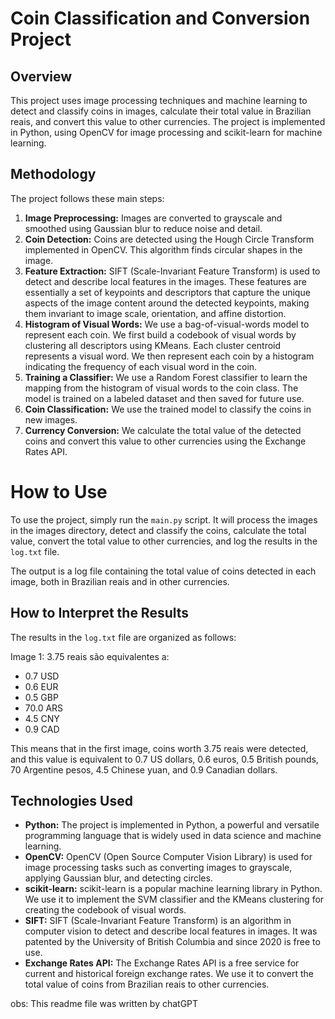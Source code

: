 # Coin Classification and Conversion Project

## Overview

This project uses image processing techniques and machine learning to detect and classify coins in images, calculate their total value in Brazilian reais, and convert this value to other currencies. The project is implemented in Python, using OpenCV for image processing and scikit-learn for machine learning.

## Methodology

The project follows these main steps:

1. **Image Preprocessing:** Images are converted to grayscale and smoothed using Gaussian blur to reduce noise and detail.
2. **Coin Detection:** Coins are detected using the Hough Circle Transform implemented in OpenCV. This algorithm finds circular shapes in the image.
3. **Feature Extraction:** SIFT (Scale-Invariant Feature Transform) is used to detect and describe local features in the images. These features are essentially a set of keypoints and descriptors that capture the unique aspects of the image content around the detected keypoints, making them invariant to image scale, orientation, and affine distortion.
4. **Histogram of Visual Words:** We use a bag-of-visual-words model to represent each coin. We first build a codebook of visual words by clustering all descriptors using KMeans. Each cluster centroid represents a visual word. We then represent each coin by a histogram indicating the frequency of each visual word in the coin.
5. **Training a Classifier:** We use a Random Forest classifier to learn the mapping from the histogram of visual words to the coin class. The model is trained on a labeled dataset and then saved for future use.
6. **Coin Classification:** We use the trained model to classify the coins in new images.
7. **Currency Conversion:** We calculate the total value of the detected coins and convert this value to other currencies using the Exchange Rates API.

# How to Use

To use the project, simply run the `main.py` script. It will process the images in the images directory, detect and classify the coins, calculate the total value, convert the total value to other currencies, and log the results in the `log.txt` file.

The output is a log file containing the total value of coins detected in each image, both in Brazilian reais and in other currencies.

## How to Interpret the Results

The results in the `log.txt` file are organized as follows:

Image 1: 3.75 reais são equivalentes a:
   - 0.7 USD
   - 0.6 EUR
   - 0.5 GBP
   - 70.0 ARS
   - 4.5 CNY
   - 0.9 CAD

This means that in the first image, coins worth 3.75 reais were detected, and this value is equivalent to 0.7 US dollars, 0.6 euros, 0.5 British pounds, 70 Argentine pesos, 4.5 Chinese yuan, and 0.9 Canadian dollars.

## Technologies Used

- **Python:** The project is implemented in Python, a powerful and versatile programming language that is widely used in data science and machine learning.
- **OpenCV:** OpenCV (Open Source Computer Vision Library) is used for image processing tasks such as converting images to grayscale, applying Gaussian blur, and detecting circles.
- **scikit-learn:** scikit-learn is a popular machine learning library in Python. We use it to implement the SVM classifier and the KMeans clustering for creating the codebook of visual words.
- **SIFT:** SIFT (Scale-Invariant Feature Transform) is an algorithm in computer vision to detect and describe local features in images. It was patented by the University of British Columbia and since 2020 is free to use.
- **Exchange Rates API:** The Exchange Rates API is a free service for current and historical foreign exchange rates. We use it to convert the total value of coins from Brazilian reais to other currencies.

obs: This readme file was written by chatGPT